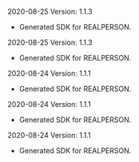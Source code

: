 2020-08-25 Version: 1.1.3
- Generated SDK for REALPERSON.

2020-08-25 Version: 1.1.3
- Generated SDK for REALPERSON.

2020-08-24 Version: 1.1.1
- Generated SDK for REALPERSON.

2020-08-24 Version: 1.1.1
- Generated SDK for REALPERSON.

2020-08-24 Version: 1.1.1
- Generated SDK for REALPERSON.

